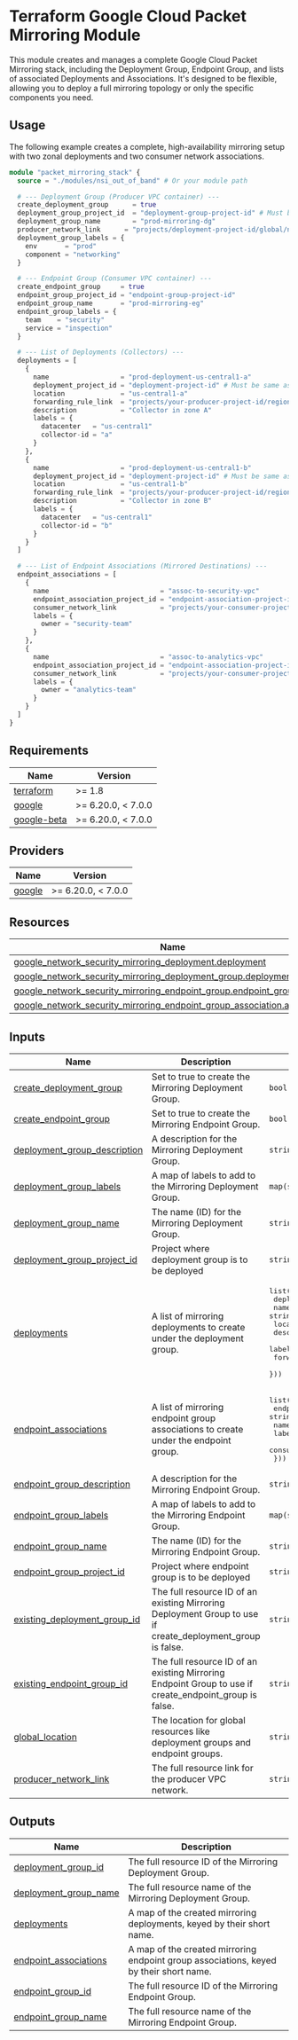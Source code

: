 # Terraform Google Cloud Packet Mirroring Module

This module creates and manages a complete Google Cloud Packet Mirroring stack, including the Deployment Group, Endpoint Group, and lists of associated Deployments and Associations. It's designed to be flexible, allowing you to deploy a full mirroring topology or only the specific components you need.

## Usage

The following example creates a complete, high-availability mirroring setup with two zonal deployments and two consumer network associations.

```terraform
module "packet_mirroring_stack" {
  source = "./modules/nsi_out_of_band" # Or your module path

  # --- Deployment Group (Producer VPC container) ---
  create_deployment_group      = true
  deployment_group_project_id  = "deployment-group-project-id" # Must be same as the producer project id 
  deployment_group_name        = "prod-mirroring-dg"
  producer_network_link      = "projects/deployment-project-id/global/networks/producer-vpc"
  deployment_group_labels = {
    env       = "prod"
    component = "networking"
  }

  # --- Endpoint Group (Consumer VPC container) ---
  create_endpoint_group     = true
  endpoint_group_project_id = "endpoint-group-project-id"
  endpoint_group_name       = "prod-mirroring-eg"
  endpoint_group_labels = {
    team    = "security"
    service = "inspection"
  }

  # --- List of Deployments (Collectors) ---
  deployments = [
    {
      name                  = "prod-deployment-us-central1-a"
      deployment_project_id = "deployment-project-id" # Must be same as the producer project id 
      location              = "us-central1-a"
      forwarding_rule_link  = "projects/your-producer-project-id/regions/us-central1/forwardingRules/collector-fr-a"
      description           = "Collector in zone A"
      labels = {
        datacenter   = "us-central1"
        collector-id = "a"
      }
    },
    {
      name                  = "prod-deployment-us-central1-b"
      deployment_project_id = "deployment-project-id" # Must be same as the producer project id 
      location              = "us-central1-b"
      forwarding_rule_link  = "projects/your-producer-project-id/regions/us-central1/forwardingRules/collector-fr-b"
      description           = "Collector in zone B"
      labels = {
        datacenter   = "us-central1"
        collector-id = "b"
      }
    }
  ]

  # --- List of Endpoint Associations (Mirrored Destinations) ---
  endpoint_associations = [
    {
      name                            = "assoc-to-security-vpc"
      endpoint_association_project_id = "endpoint-association-project-id" # Must be same as the consumer project id 
      consumer_network_link           = "projects/your-consumer-project-id/global/networks/security-tools-vpc"
      labels = {
        owner = "security-team"
      }
    },
    {
      name                            = "assoc-to-analytics-vpc"
      endpoint_association_project_id = "endpoint-association-project-id" # Must be same as the consumer project id 
      consumer_network_link           = "projects/your-consumer-project-id/global/networks/analytics-vpc"
      labels = {
        owner = "analytics-team"
      }
    }
  ]
}
```
<!-- BEGIN_TF_DOCS -->
## Requirements

| Name | Version |
|------|---------|
| <a name="requirement_terraform"></a> [terraform](#requirement\_terraform) | >= 1.8 |
| <a name="requirement_google"></a> [google](#requirement\_google) | >= 6.20.0, < 7.0.0 |
| <a name="requirement_google-beta"></a> [google-beta](#requirement\_google-beta) | >= 6.20.0, < 7.0.0 |

## Providers

| Name | Version |
|------|---------|
| <a name="provider_google"></a> [google](#provider\_google) | >= 6.20.0, < 7.0.0 |

## Resources

| Name | Type |
|------|------|
| [google_network_security_mirroring_deployment.deployment](https://registry.terraform.io/providers/hashicorp/google/latest/docs/resources/network_security_mirroring_deployment) | resource |
| [google_network_security_mirroring_deployment_group.deployment_group](https://registry.terraform.io/providers/hashicorp/google/latest/docs/resources/network_security_mirroring_deployment_group) | resource |
| [google_network_security_mirroring_endpoint_group.endpoint_group](https://registry.terraform.io/providers/hashicorp/google/latest/docs/resources/network_security_mirroring_endpoint_group) | resource |
| [google_network_security_mirroring_endpoint_group_association.association](https://registry.terraform.io/providers/hashicorp/google/latest/docs/resources/network_security_mirroring_endpoint_group_association) | resource |

## Inputs

| Name | Description | Type | Default | Required |
|------|-------------|------|---------|:--------:|
| <a name="input_create_deployment_group"></a> [create\_deployment\_group](#input\_create\_deployment\_group) | Set to true to create the Mirroring Deployment Group. | `bool` | `false` | no |
| <a name="input_create_endpoint_group"></a> [create\_endpoint\_group](#input\_create\_endpoint\_group) | Set to true to create the Mirroring Endpoint Group. | `bool` | `false` | no |
| <a name="input_deployment_group_description"></a> [deployment\_group\_description](#input\_deployment\_group\_description) | A description for the Mirroring Deployment Group. | `string` | `null` | no |
| <a name="input_deployment_group_labels"></a> [deployment\_group\_labels](#input\_deployment\_group\_labels) | A map of labels to add to the Mirroring Deployment Group. | `map(string)` | `{}` | no |
| <a name="input_deployment_group_name"></a> [deployment\_group\_name](#input\_deployment\_group\_name) | The name (ID) for the Mirroring Deployment Group. | `string` | `null` | no |
| <a name="input_deployment_group_project_id"></a> [deployment\_group\_project\_id](#input\_deployment\_group\_project\_id) | Project where deployment group is to be deployed | `string` | `null` | no |
| <a name="input_deployments"></a> [deployments](#input\_deployments) | A list of mirroring deployments to create under the deployment group. | <pre>list(object({<br/>    deployment_project_id = string<br/>    name                 = string<br/>    location             = string<br/>    description          = optional(string)<br/>    labels               = optional(map(string))<br/>    forwarding_rule_link = string<br/>  }))</pre> | `[]` | no |
| <a name="input_endpoint_associations"></a> [endpoint\_associations](#input\_endpoint\_associations) | A list of mirroring endpoint group associations to create under the endpoint group. | <pre>list(object({<br/>    endpoint_association_project_id = string<br/>    name                  = string<br/>    labels                = optional(map(string))<br/>    consumer_network_link = string<br/>  }))</pre> | `[]` | no |
| <a name="input_endpoint_group_description"></a> [endpoint\_group\_description](#input\_endpoint\_group\_description) | A description for the Mirroring Endpoint Group. | `string` | `null` | no |
| <a name="input_endpoint_group_labels"></a> [endpoint\_group\_labels](#input\_endpoint\_group\_labels) | A map of labels to add to the Mirroring Endpoint Group. | `map(string)` | `{}` | no |
| <a name="input_endpoint_group_name"></a> [endpoint\_group\_name](#input\_endpoint\_group\_name) | The name (ID) for the Mirroring Endpoint Group. | `string` | `null` | no |
| <a name="input_endpoint_group_project_id"></a> [endpoint\_group\_project\_id](#input\_endpoint\_group\_project\_id) | Project where endpoint group is to be deployed | `string` | `null` | no |
| <a name="input_existing_deployment_group_id"></a> [existing\_deployment\_group\_id](#input\_existing\_deployment\_group\_id) | The full resource ID of an existing Mirroring Deployment Group to use if create\_deployment\_group is false. | `string` | `null` | no |
| <a name="input_existing_endpoint_group_id"></a> [existing\_endpoint\_group\_id](#input\_existing\_endpoint\_group\_id) | The full resource ID of an existing Mirroring Endpoint Group to use if create\_endpoint\_group is false. | `string` | `null` | no |
| <a name="input_global_location"></a> [global\_location](#input\_global\_location) | The location for global resources like deployment groups and endpoint groups. | `string` | `"global"` | no |
| <a name="input_producer_network_link"></a> [producer\_network\_link](#input\_producer\_network\_link) | The full resource link for the producer VPC network. | `string` | `null` | no |

## Outputs

| Name | Description |
|------|-------------|
| <a name="output_deployment_group_id"></a> [deployment\_group\_id](#output\_deployment\_group\_id) | The full resource ID of the Mirroring Deployment Group. |
| <a name="output_deployment_group_name"></a> [deployment\_group\_name](#output\_deployment\_group\_name) | The full resource name of the Mirroring Deployment Group. |
| <a name="output_deployments"></a> [deployments](#output\_deployments) | A map of the created mirroring deployments, keyed by their short name. |
| <a name="output_endpoint_associations"></a> [endpoint\_associations](#output\_endpoint\_associations) | A map of the created mirroring endpoint group associations, keyed by their short name. |
| <a name="output_endpoint_group_id"></a> [endpoint\_group\_id](#output\_endpoint\_group\_id) | The full resource ID of the Mirroring Endpoint Group. |
| <a name="output_endpoint_group_name"></a> [endpoint\_group\_name](#output\_endpoint\_group\_name) | The full resource name of the Mirroring Endpoint Group. |
<!-- END_TF_DOCS -->